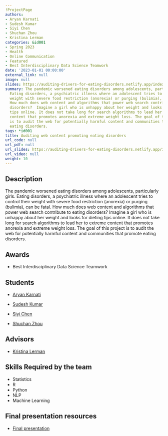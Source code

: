 ```yaml
---
!ProjectPage
authors:
- Aryan Karnati
- Sudesh Kumar
- Siyi Chen
- Shuchan Zhou
- Kristina Lerman
categories: &id001
- Spring 2023
- Health
- Online Communication
- Featured
- Best Interdisciplinary Data Science Teamwork
date: '2023-01-01 00:00:00'
external_link: null
image: null
slides: https://auditing-drivers-for-eating-disorders.netlify.app/index.html
summary: The pandemic worsened eating disorders among adolescents, particularly girls.
  Eating disorders, a psychiatric illness where an adolescent tries to control their
  weight with severe food restriction (anorexia) or purging (bulimia), can be fatal.
  How much does web content and algorithms that power web search contribute to eating
  disorders?  Imagine a girl who is unhappy about her weight and looks for dieting
  tips online. It does not take long for search algorithms to lead her to extreme
  content that promotes anorexia and extreme weight loss. The goal of this project
  is to audit the web for potentially harmful content and communities that promote
  eating disorders.
tags: *id001
title: Auditing web content promoting eating disorders
url_code: null
url_pdf: null
url_slides: https://auditing-drivers-for-eating-disorders.netlify.app/index.html
url_video: null
weight: 10
---
```

## Description

The pandemic worsened eating disorders among adolescents, particularly girls. Eating disorders, a psychiatric illness where an adolescent tries to control their weight with severe food restriction (anorexia) or purging (bulimia), can be fatal. How much does web content and algorithms that power web search contribute to eating disorders?  Imagine a girl who is unhappy about her weight and looks for dieting tips online. It does not take long for search algorithms to lead her to extreme content that promotes anorexia and extreme weight loss. The goal of this project is to audit the web for potentially harmful content and communities that promote eating disorders.



## Awards
* Best Interdisciplinary Data Science Teamwork





## Students

* [Aryan Karnati](../../../author/aryan-karnati)

* [Sudesh Kumar](../../../author/sudesh-kumar)

* [Siyi Chen](../../../author/siyi-chen)

* [Shuchan Zhou](../../../author/shuchan-zhou)

## Advisors

* [Kristina Lerman](../../../author/kristina-lerman)

## Skills Required by the team


* Statistics
* R
* Python
* NLP
* Machine Learning
## Final presentation resources

* [Final presentation](https://auditing-drivers-for-eating-disorders.netlify.app/index.html)